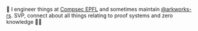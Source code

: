 🐙 I engineer things at [Compsec EPFL](https://compsec.epfl.ch/) and sometimes maintain [@arkworks-rs](https://github.com/arkworks-rs). SVP, connect about all things relating to proof systems and zero knowledge 🏳️‍🌈

<!---
z-tech/z-tech is a ✨ special ✨ repository because its `README.md` (this file) appears on your GitHub profile.
You can click the Preview link to take a look at your changes.
--->
